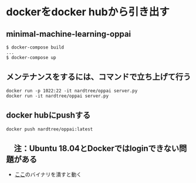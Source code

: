 # dockerをdocker hubから引き出す

## minimal-machine-learning-oppai
```console
$ docker-compose build
...
$ docker-compose up
```

## メンテナンスをするには、コマンドで立ち上げて行う
```console
docker run -p 1022:22 -it nardtree/oppai server.py
docker run -it nardtree/oppai server.py
```

## docker hubにpushする
```console
docker push nardtree/oppai:latest
```


## 　注：Ubuntu 18.04とDockerではloginできない問題がある
 - [ここ](https://github.com/docker/cli/issues/1136#issuecomment-399537945)のバイナリを潰すと動く
